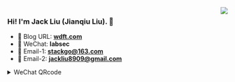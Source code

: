 <img align="right" src="https://github-readme-stats.vercel.app/api?username=ljq&show_icons=true&theme=gruvbox&layout=compact" />

### Hi! I'm Jack Liu (Jianqiu Liu). 👋

- 🌱 Blog URL: **[wdft.com](https://wdft.com)**
- 💬 WeChat: **labsec**
- 📧 Email-1: **stackgo@163.com**
- 📧 Email-2: **jackliu8909@gmail.com**


<details>
<summary>WeChat QRcode</summary>

![labsec](https://raw.githubusercontent.com/ljq/ljq/main/wechat-ljq.png)

</details>

<!--
**ljq/ljq** is a ✨ _special_ ✨ repository because its `README.md` (this file) appears on your GitHub profile.

Here are some ideas to get you started:

- 🌱 I’m currently learning big data
- 👯 I’m looking to collaborate on 
- 🤔 I’m looking for help with ...
- 💬 Ask me about ...
- 📫 How to reach me: ...
- 😄 Pronouns: ...
- ⚡ Fun fact: ...
-->



